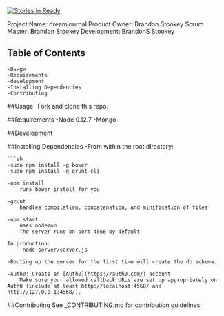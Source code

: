 [![Stories in Ready](https://badge.waffle.io/BrandonStookey/dreamjournal.png?label=ready&title=Ready)](https://waffle.io/BrandonStookey/dreamjournal)

Project Name: dreamjournal
Product Owner: Brandon Stookey
Scrum Master: Brandon Stookey
Development: BrandonS Stookey

## Table of Contents
	-Usage
	-Requirements
	-development
	-Installing Dependencies
	-Contributing

##Usage
	-Fork and clone this repo.

##Requirements
	-Node 0.12.7
	-Mongo

##Development


##Installing Dependencies
	-From within the root directory:

	```sh
	-sudo npm install -g bower
	-sudo npm install -g grunt-cli

	-npm install 
		runs bower install for you

	-grunt  
		handles compilation, concatenation, and minification of files

	-npm start 
		uses nodemon
		The server runs on port 4568 by default

	In production: 
		-node server/server.js 

	-Booting up the server for the first time will create the db schema. 	

	-Auth0: Create an [Auth0](https://auth0.com/) account
		Make sure your allowed callback URLs are set up appropriately on Auth0 (include at least http://localhost:4568/ and http://127.0.0.1:4568/).	


##Contributing
	See _CONTRIBUTING.md for contribution guidelines.




